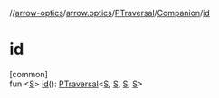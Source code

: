 //[arrow-optics](../../../../index.md)/[arrow.optics](../../index.md)/[PTraversal](../index.md)/[Companion](index.md)/[id](id.md)

# id

[common]\
fun &lt;[S](id.md)&gt; [id](id.md)(): [PTraversal](../index.md)&lt;[S](id.md), [S](id.md), [S](id.md), [S](id.md)&gt;
